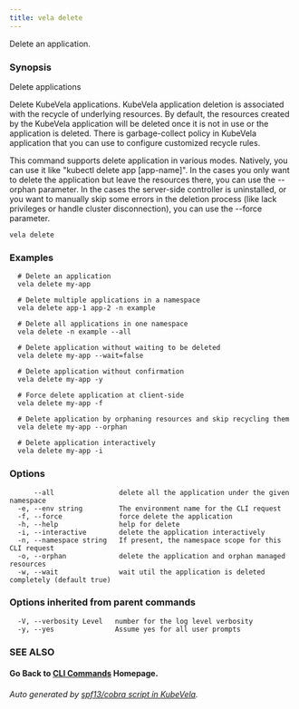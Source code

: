 ```yaml
---
title: vela delete
---
```


Delete an application.

### Synopsis

Delete applications

 Delete KubeVela applications. KubeVela application deletion is associated with the recycle of underlying resources. By default, the resources created by the KubeVela application will be deleted once it is not in use or the application is deleted. There is garbage-collect policy in KubeVela application that you can use to configure customized recycle rules.

 This command supports delete application in various modes. Natively, you can use it like "kubectl delete app [app-name]". In the cases you only want to delete the application but leave the resources there, you can use the --orphan parameter. In the cases the server-side controller is uninstalled, or you want to manually skip some errors in the deletion process (like lack privileges or handle cluster disconnection), you can use the --force parameter.

```
vela delete
```

### Examples

```
  # Delete an application
  vela delete my-app
  
  # Delete multiple applications in a namespace
  vela delete app-1 app-2 -n example
  
  # Delete all applications in one namespace
  vela delete -n example --all
  
  # Delete application without waiting to be deleted
  vela delete my-app --wait=false
  
  # Delete application without confirmation
  vela delete my-app -y
  
  # Force delete application at client-side
  vela delete my-app -f
  
  # Delete application by orphaning resources and skip recycling them
  vela delete my-app --orphan
  
  # Delete application interactively
  vela delete my-app -i
```

### Options

```
      --all                delete all the application under the given namespace
  -e, --env string         The environment name for the CLI request
  -f, --force              force delete the application
  -h, --help               help for delete
  -i, --interactive        delete the application interactively
  -n, --namespace string   If present, the namespace scope for this CLI request
  -o, --orphan             delete the application and orphan managed resources
  -w, --wait               wait util the application is deleted completely (default true)
```

### Options inherited from parent commands

```
  -V, --verbosity Level   number for the log level verbosity
  -y, --yes               Assume yes for all user prompts
```

### SEE ALSO



#### Go Back to [CLI Commands](vela.md) Homepage.


###### Auto generated by [spf13/cobra script in KubeVela](https://github.com/kubevela/kubevela/tree/master/hack/docgen).
